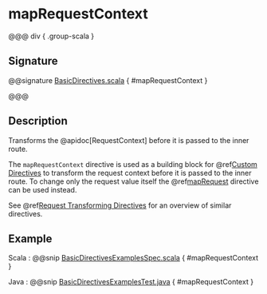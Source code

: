 # mapRequestContext

@@@ div { .group-scala }

## Signature

@@signature [BasicDirectives.scala](/http/src/main/scala/org/apache/pekko/http/scaladsl/server/directives/BasicDirectives.scala) { #mapRequestContext }

@@@

## Description

Transforms the @apidoc[RequestContext] before it is passed to the inner route.

The `mapRequestContext` directive is used as a building block for @ref[Custom Directives](../custom-directives.md) to transform
the request context before it is passed to the inner route. To change only the request value itself the
@ref[mapRequest](mapRequest.md) directive can be used instead.

See @ref[Request Transforming Directives](index.md#request-transforming-directives) for an overview of similar directives.

## Example

Scala
:  @@snip [BasicDirectivesExamplesSpec.scala](/docs/src/test/scala/docs/http/scaladsl/server/directives/BasicDirectivesExamplesSpec.scala) { #mapRequestContext }

Java
:  @@snip [BasicDirectivesExamplesTest.java](/docs/src/test/java/docs/http/javadsl/server/directives/BasicDirectivesExamplesTest.java) { #mapRequestContext }
